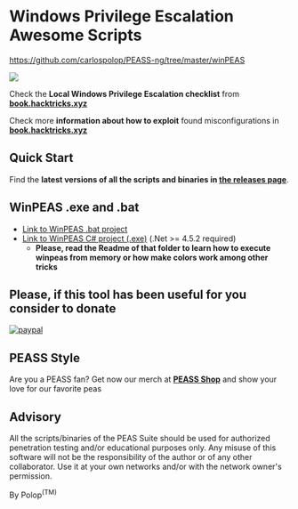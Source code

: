 # Windows Privilege Escalation Awesome Scripts

https://github.com/carlospolop/PEASS-ng/tree/master/winPEAS

![](https://github.com/carlospolop/privilege-escalation-awesome-scripts-suite/raw/master/winPEAS/winPEASexe/images/winpeas.png)

Check the **Local Windows Privilege Escalation checklist** from **[book.hacktricks.xyz](https://book.hacktricks.xyz/windows-hardening/checklist-windows-privilege-escalation)**

Check more **information about how to exploit** found misconfigurations in **[book.hacktricks.xyz](https://book.hacktricks.xyz/windows-hardening/windows-local-privilege-escalation)**

## Quick Start
Find the **latest versions of all the scripts and binaries in [the releases page](https://github.com/carlospolop/PEASS-ng/releases/latest)**.

## WinPEAS .exe and .bat
- [Link to WinPEAS .bat project](https://github.com/carlospolop/privilege-escalation-awesome-scripts-suite/tree/master/winPEAS/winPEASbat) 
- [Link to WinPEAS C# project (.exe)](https://github.com/carlospolop/privilege-escalation-awesome-scripts-suite/tree/master/winPEAS/winPEASexe) (.Net >= 4.5.2 required)
    - **Please, read the Readme of that folder to learn how to execute winpeas from memory or how make colors work among other tricks**

## Please, if this tool has been useful for you consider to donate

[![paypal](https://www.paypalobjects.com/en_US/i/btn/btn_donateCC_LG.gif)](https://www.patreon.com/peass)

## PEASS Style

Are you a PEASS fan? Get now our merch at **[PEASS Shop](https://teespring.com/stores/peass)** and show your love for our favorite peas

## Advisory

All the scripts/binaries of the PEAS Suite should be used for authorized penetration testing and/or educational purposes only. Any misuse of this software will not be the responsibility of the author or of any other collaborator. Use it at your own networks and/or with the network owner's permission.

By Polop<sup>(TM)</sup>
